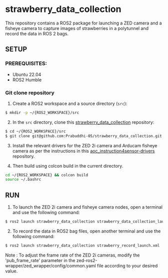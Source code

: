 # strawberry_data_collection

This repository contains a ROS2 package for launching a ZED camera and a fisheye camera to capture images of strawberries in a polytunnel and record the data in ROS 2 bags.

## SETUP 

### PREREQUISITES:
- Ubuntu 22.04
- ROS2 Humble

### Git clone repository
1. Create a ROS2 workspace and a source directory (`src`):
```bash
$ mkdir -p ~/{ROS2_WORKSPACE}/src
```
2. In the `src` directory, clone this [strawberry_data_collection](https://github.com/Prabuddhi-05/strawberry_data_collection.git) repository:
```bash
$ cd ~/{ROS2_WORKSPACE}/src
$ git clone git@github.com:Prabuddhi-05/strawberry_data_collection.git
```
3. Install the relevant drivers for the ZED 2i camera and Arducam fisheye camera as per the instructions in this [aoc_instruction4sensor-drivers](https://github.com/Cyano0/aoc_instruction4sensor-drivers.git) repository.
   
4. Then build using colcon build in the current directory.
```bash
cd ~/{ROS2_WORKSPACE} && colcon build
source ~/.bashrc 
```
## RUN
1. To launch the ZED 2i camera and fisheye camera nodes, open a terminal and use the following command:
```bash
$ ros2 launch strawberry_data_collection strawberry_data_collection_launch.xml
```
2. To record the data in ROS2 bag files, open another terminal and use the following command: 

```bash
$ ros2 launch strawberry_data_collection strawberry_record_launch.xml
```
Note : To adjust the frame rate of the ZED 2i cameras, modify the 'pub_frame_rate' parameter in the zed-ros2-wrapper/zed_wrapper/config/common.yaml file according to your desired value.  

